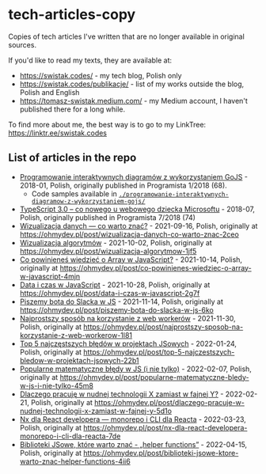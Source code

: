 # tech-articles-copy

Copies of tech articles I've written that are no longer available in original sources.

If you'd like to read my texts, they are available at:

- https://swistak.codes/ - my tech blog, Polish only
- https://swistak.codes/publikacje/ - list of my works outside the blog, Polish and English
- https://tomasz-swistak.medium.com/ - my Medium account, I haven't published there for a long while.

To find more about me, the best way is to go to my LinkTree: https://linktr.ee/swistak.codes

## List of articles in the repo

- [Programowanie interaktywnych diagramów z wykorzystaniem GoJS](./programowanie-interaktywnych-diagramow-z-wykorzystaniem-gojs/article.pdf) - 2018-01, Polish, originally published in Programista 1/2018 (68).
    - Code samples available in [`./programowanie-interaktywnych-diagramow-z-wykorzystaniem-gojs/`](./programowanie-interaktywnych-diagramow-z-wykorzystaniem-gojs/)
- [TypeScript 3.0 – co nowego u webowego dziecka Microsoftu](./typescript-3-0-co-nowego-u-webowego-dziecka-microsoftu/article.pdf) - 2018-07, Polish, originally published in Programista 7/2018 (74)
- [Wizualizacja danych — co warto znać?](./wizualizacja-danych-co-warto-znac/article.md) - 2021-09-16, Polish, originally at https://ohmydev.pl/post/wizualizacja-danych-co-warto-znac-2ceo
- [Wizualizacja algorytmów](./wizualizacja-algorytmow/article.md) - 2021-10-02, Polish, originally at https://ohmydev.pl/post/wizualizacja-algorytmow-1jf5
- [Co powinieneś wiedzieć o Array w JavaScript?](./co-powinienes-wiedziec-o-array-w-javascript/article.md) - 2021-10-14, Polish, originally at https://ohmydev.pl/post/co-powinienes-wiedziec-o-array-w-javascript-4mjn
- [Data i czas w JavaScript](./data-i-czas-w-javascript/article.md) - 2021-10-28, Polish, originally at https://ohmydev.pl/post/data-i-czas-w-javascript-2g7f
- [Piszemy bota do Slacka w JS](./piszemy-bota-do-slacka-w-js/article.md) - 2021-11-14, Polish, originally at https://ohmydev.pl/post/piszemy-bota-do-slacka-w-js-6ko
- [Najprostszy sposób na korzystanie z web workerów](./najprostszy-sposob-na-korzystanie-z-web-workerow/article.md) - 2021-11-30, Polish, originally at https://ohmydev.pl/post/najprostszy-sposob-na-korzystanie-z-web-workerow-1l81
- [Top 5 najczęstszych błędów w projektach JSowych](./top-5-najczestszych-bledow-w-projektach-jsowych/article.md) - 2022-01-24, Polish, originally at https://ohmydev.pl/post/top-5-najczestszych-bledow-w-projektach-jsowych-22b1
- [Popularne matematyczne błędy w JS (i nie tylko)](./popularne-matematyczne-bledy-w-js-i-nie-tylko/article.md) - 2022-02-07, Polish, originally at https://ohmydev.pl/post/popularne-matematyczne-bledy-w-js-i-nie-tylko-45m8
- [Dlaczego pracuję w nudnej technologii X zamiast w fajnej Y?](./dlaczego-pracuje-w-nudnej-technologii-x-zamiast-w-fajnej-y/article.md) - 2022-02-21, Polish, originally at https://ohmydev.pl/post/dlaczego-pracuje-w-nudnej-technologii-x-zamiast-w-fajnej-y-5d1o
- [Nx dla React developera — monorepo i CLI dla Reacta](./nx-dla-react-developera-monorepo-i-cli-dla-reacta/article.md) - 2022-03-23, Polish, originally at https://ohmydev.pl/post/nx-dla-react-developera-monorepo-i-cli-dla-reacta-7de
- [Biblioteki JSowe, które warto znać - „helper functions”](./biblioteki-jsowe-ktore-warto-znac-helper-functions/article.md) - 2022-04-15, Polish, originally at https://ohmydev.pl/post/biblioteki-jsowe-ktore-warto-znac-helper-functions-4ii6
